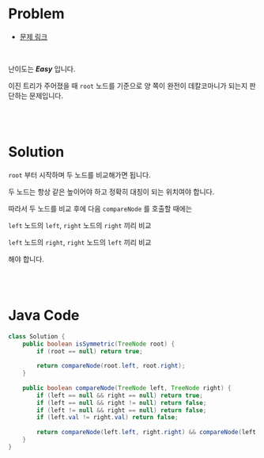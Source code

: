 # Problem

- [문제 링크](https://leetcode.com/problems/symmetric-tree/)

<br>

난이도는 *__Easy__* 입니다.

이진 트리가 주어졌을 때 `root` 노드를 기준으로 양 쪽이 완전이 데칼코마니가 되는지 판단하는 문제입니다.

<br><br>

# Solution

`root` 부터 시작하며 두 노드를 비교해가면 됩니다.

두 노드는 항상 같은 높이어야 하고 정확히 대칭이 되는 위치여야 합니다.

따라서 두 노드를 비교 후에 다음 `compareNode` 를 호출할 때에는 

`left` 노드의 `left`, `right` 노드의 `right` 끼리 비교

`left` 노드의 `right`, `right` 노드의 `left` 끼리 비교

해야 합니다.

<br><br>

# Java Code

```java
class Solution {
    public boolean isSymmetric(TreeNode root) {
        if (root == null) return true;
        
        return compareNode(root.left, root.right);
    }
    
    public boolean compareNode(TreeNode left, TreeNode right) {
        if (left == null && right == null) return true;
        if (left == null && right != null) return false;
        if (left != null && right == null) return false;
        if (left.val != right.val) return false;
        
        return compareNode(left.left, right.right) && compareNode(left.right, right.left);
    }
}
```